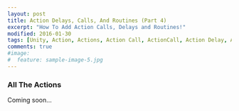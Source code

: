 ```yaml
---
layout: post
title: Action Delays, Calls, And Routines (Part 4)
excerpt: "How To Add Action Calls, Delays and Routines!"
modified: 2016-01-30
tags: [Unity, Action, Actions, Action Call, ActionCall, Action Delay, ActionDelay, Action Routine, Programming, Tips]
comments: true
#image:
#  feature: sample-image-5.jpg
---
```


### All The Actions ###

Coming soon...

